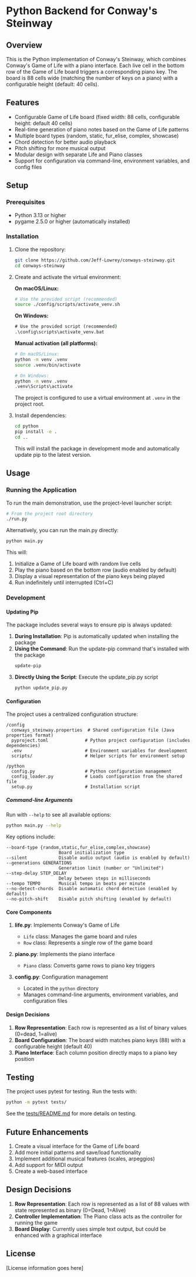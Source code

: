 # Python Backend for Conway's Steinway

## Overview
This is the Python implementation of Conway's Steinway, which combines Conway's Game of Life with a piano interface. Each live cell in the bottom row of the Game of Life board triggers a corresponding piano key. The board is 88 cells wide (matching the number of keys on a piano) with a configurable height (default: 40 cells).

## Features
- Configurable Game of Life board (fixed width: 88 cells, configurable height: default 40 cells)
- Real-time generation of piano notes based on the Game of Life patterns
- Multiple board types (random, static, fur_elise, complex, showcase)
- Chord detection for better audio playback
- Pitch shifting for more musical output
- Modular design with separate Life and Piano classes
- Support for configuration via command-line, environment variables, and config files

## Setup

### Prerequisites
- Python 3.13 or higher
- pygame 2.5.0 or higher (automatically installed)

### Installation
1. Clone the repository:
   ```bash
   git clone https://github.com/Jeff-Lowrey/conways-steinway.git
   cd conways-steinway
   ```

2. Create and activate the virtual environment:
   
   **On macOS/Linux:**
   ```bash
   # Use the provided script (recommended)
   source ./config/scripts/activate_venv.sh
   ```
   
   **On Windows:**
   ```cmd
   # Use the provided script (recommended)
   .\config\scripts\activate_venv.bat
   ```
   
   **Manual activation (all platforms):**
   ```bash
   # On macOS/Linux:
   python -m venv .venv
   source .venv/bin/activate
   
   # On Windows:
   python -m venv .venv
   .venv\Scripts\activate
   ```
   
   The project is configured to use a virtual environment at `.venv` in the project root.

3. Install dependencies:
   ```bash
   cd python
   pip install -e .
   cd ..
   ```
   
   This will install the package in development mode and automatically update pip to the latest version.

## Usage

### Running the Application
To run the main demonstration, use the project-level launcher script:
```bash
# From the project root directory
./run.py
```

Alternatively, you can run the main.py directly:
```bash
python main.py
```

This will:
1. Initialize a Game of Life board with random live cells
2. Play the piano based on the bottom row (audio enabled by default)
3. Display a visual representation of the piano keys being played
4. Run indefinitely until interrupted (Ctrl+C)

### Development

#### Updating Pip

The package includes several ways to ensure pip is always updated:

1. **During Installation**: Pip is automatically updated when installing the package
2. **Using the Command**: Run the update-pip command that's installed with the package
   ```bash
   update-pip
   ```
3. **Directly Using the Script**: Execute the update_pip.py script
   ```bash
   python update_pip.py
   ```

#### Configuration

The project uses a centralized configuration structure:

```
/config
  conways_steinway.properties  # Shared configuration file (Java properties format)
  pyproject.toml              # Python project configuration (includes dependencies)
  .env                        # Environment variables for development
  scripts/                    # Helper scripts for environment setup

/python
  config.py                   # Python configuration management
  config_loader.py            # Loads configuration from the shared file
  setup.py                    # Installation script
```

##### Command-line Arguments

Run with `--help` to see all available options:

```bash
python main.py --help
```

Key options include:

```
--board-type {random,static,fur_elise,complex,showcase}
                    Board initialization type
--silent            Disable audio output (audio is enabled by default)
--generations GENERATIONS
                    Generation limit (number or "Unlimited")
--step-delay STEP_DELAY
                    Delay between steps in milliseconds
--tempo TEMPO       Musical tempo in beats per minute
--no-detect-chords  Disable automatic chord detection (enabled by default)
--no-pitch-shift    Disable pitch shifting (enabled by default)
```

#### Core Components

1. **life.py**: Implements Conway's Game of Life
   - `Life` class: Manages the game board and rules
   - `Row` class: Represents a single row of the game board

2. **piano.py**: Implements the piano interface
   - `Piano` class: Converts game rows to piano key triggers
   
3. **config.py**: Configuration management
   - Located in the `python` directory
   - Manages command-line arguments, environment variables, and configuration files

#### Design Decisions

1. **Row Representation**: Each row is represented as a list of binary values (0=dead, 1=alive)
2. **Board Configuration**: The board width matches piano keys (88) with a configurable height (default 40)
3. **Piano Interface**: Each column position directly maps to a piano key position

## Testing
The project uses pytest for testing. Run the tests with:

```bash
python -m pytest tests/
```

See the [tests/README.md](./tests/README.md) for more details on testing.

## Future Enhancements
1. Create a visual interface for the Game of Life board
2. Add more initial patterns and save/load functionality
3. Implement additional musical features (scales, arpeggios)
4. Add support for MIDI output
5. Create a web-based interface

## Design Decisions

1. **Row Representation**: Each row is represented as a list of 88 values with state represented as binary (0=Dead, 1=Alive)
2. **Controller Implementation**: The Piano class acts as the controller for running the game
3. **Board Display**: Currently uses simple text output, but could be enhanced with a graphical interface

## License
[License information goes here]
